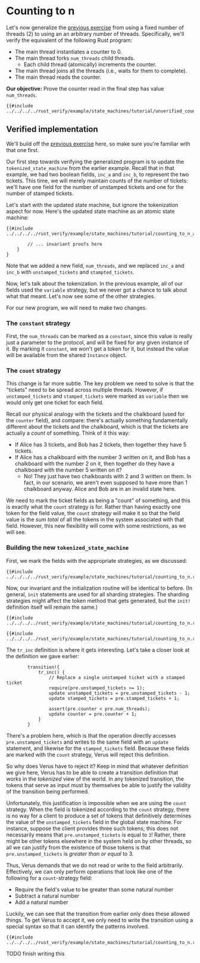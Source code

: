 # Counting to n

Let's now generalize the [previous exercise](./counting-to-2.md) from using a fixed number
of threads (2) to using an an arbitrary number of threads. Specifically, we'll verify
the equivalent of the following Rust program:

 * The main thread instantiates a counter to 0.
 * The main thread forks `num_threads` child threads.
   * Each child thread (atomically) increments the counter.
 * The main thread joins all the threads (i.e., waits for them to complete).
 * The main thread reads the counter.

**Our objective:** Prove the counter read in the final step has value `num_threads`.

```rust,ignore
{{#include ../../../../rust_verify/example/state_machines/tutorial/unverified_counting_to_n.rs:full}}
```

## Verified implementation

We'll build off the [previous exercise](./counting-to-2.md) here, so make sure you're
familiar with that one first.

Our first step towards verifying the generalized program
is to update the `tokenized_state_machine` from the earlier example.
Recall that in that example, we had two boolean fields, `inc_a` and `inc_b`,
to represent the two tickets.
This time, we will merely maintain counts of the number of tickets:
we'll have one field for the number of unstamped tickets and one for the number
of stamped tickets.

Let's start with the updated state machine, but ignore the tokenization aspect for now.
Here's the updated state machine as an atomic state machine:

```rust,ignore
{{#include ../../../../rust_verify/example/state_machines/tutorial/counting_to_n_atomic.rs:main}}

        // ... invariant proofs here
    }
}
```

Note that we added a new field, `num_threads`, and we replaced `inc_a` and `inc_b` with `unstamped_tickets` and `stampted_tickets`.

Now, let's talk about the tokenization. In the previous example, all of our fields used the `variable` strategy, but we never got a chance to talk about what that meant. Let's now see some of the other strategies.

For our new program, we will need to make two changes.

### The `constant` strategy

First, the `num_threads` can be marked as a `constant`, since this value is really just
a parameter to the protocol, and will be fixed for any given instance of it.
By marking it `constant`, we won't get a token for it, but instead the value will be available
from the shared `Instance` object.

### The `count` strategy

This change is far more subtle. The key problem we need to solve is that the "tickets" need
to be spread across multiple threads. However, if `unstamped_tickets` and `stamped_tickets`
were marked as `variable` then we would only get one ticket for each field.

Recall our physical analogy with the tickets and the chalkboard (used for the `counter` field),
and compare: there's actually something fundamentally different about the tickets
and the chalkboard, which is that the tickets are actually a _count_ of something.
Think of it this way:

 * If Alice has 3 tickets, and Bob has 2 tickets, then together they have 5 tickets.
 * If Alice has a chalkboard with the number 3 written on it, and Bob has a chalkboard with the number 2 on it, then together do they have a chalkboard with the number 5 written on it?
   * No! They just have two chalkboards with 2 and 3 written on them. In fact,
     in our scenario, we aren't even supposed to have more than 1 chalkboard anyway.
     Alice and Bob are in an invalid state here.

We need to mark the ticket fields as being a "count" of something, and this is exactly
what the `count` strategy is for. Rather than having exactly one token for the
field value, the `count` strategy will make it so that the field value is
the _sum total_ of all the tokens in the system
associated with that field. However, this new flexibility will come
with some restrictions, as we will see.

### Building the new `tokenized_state_machine`

First, we mark the fields with the appropriate strategies, as we discussed:

```rust,ignore
{{#include ../../../../rust_verify/example/state_machines/tutorial/counting_to_n.rs:fields}}
```

Now, our invariant and the initialization routine will be identical to before.
(In general, `init` statements are used for all sharding strategies.
The sharding strategies might affect the token method that gets generated, but the
`init!` definition itself will remain the same.)

```rust,ignore
{{#include ../../../../rust_verify/example/state_machines/tutorial/counting_to_n.rs:inv}}

{{#include ../../../../rust_verify/example/state_machines/tutorial/counting_to_n.rs:init}}
```

The `tr_inc` definition is where it gets interesting. Let's take a closer look at the definition
we gave earlier:

```rust,ignore
        transition!{
            tr_inc() {
                // Replace a single unstamped ticket with a stamped ticket
                require(pre.unstamped_tickets >= 1); 
                update unstamped_tickets = pre.unstamped_tickets - 1;
                update stamped_tickets = pre.stamped_tickets + 1;

                assert(pre.counter < pre.num_threads);
                update counter = pre.counter + 1;
            }   
        }  
```

There's a problem here, which is that the operation directly accesses `pre.unstamped_tickets`
and writes to the same field with an `update` statement, and likewise for the
`stamped_tickets` field. Because these fields are marked with the `count` strategy,
Verus will reject this definition.

So why does Verus have to reject it? Keep in mind that whatever definition we give here,
Verus has to be able to create a transition definition that works in the _tokenized_
view of the world. In any tokenized transition, the tokens that serve as input must by themselves
be able to justify the validity of the transition being performed.

Unfortunately, this justification is impossible when we are using the `count` strategy.
When the field is tokenized according to the `count` strategy,
there is no way for a client to produce a set of
tokens that definitively determines the value of the `unstamped_tickets` field in the global state machine.
For instance, suppose the client provides three such tokens; this does not necessarily means
that `pre.unstamped_tickets` is equal to `3`! Rather, there might be other tokens
elsewhere in the system held on by other threads, so all we can justify from the existence
of those tokens is that `pre.unstamped_tickets` is _greater than or equal_ to 3.

Thus, Verus demands that we do not read or write to the field arbitrarily.
Effectively, we can only perform operations that look like one of the following for a `count`-strategy field:

 * Require the field's value to be greater than some natural number
 * Subtract a natural number
 * Add a natural number

Luckily, we can see that the transition from earlier only does these allowed things.
To get Verus to accept it, we only need to write the transition using a special syntax so that it can identify
the patterns involved.

```rust,ignore
{{#include ../../../../rust_verify/example/state_machines/tutorial/counting_to_n.rs:tr_inc}}
```

TODO finish writing this
